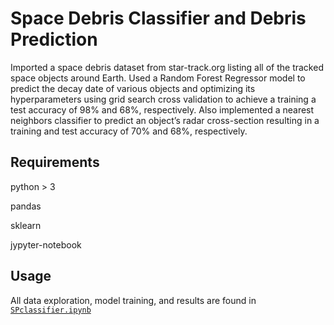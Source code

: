 # Space Debris Classifier and Debris Prediction

Imported a space debris dataset from star-track.org listing all of the tracked space objects around Earth. 
Used a Random Forest Regressor model to predict the decay date of various objects and optimizing its 
hyperparameters using grid search cross validation to achieve a training a test accuracy of 98% and 68%, 
respectively. Also implemented a nearest neighbors classifier to predict an object’s radar cross-section 
resulting in a training and test accuracy of 70% and 68%, respectively.

## Requirements
python > 3

pandas

sklearn

jypyter-notebook

## Usage
All data exploration, model training, and results are found in [`SPclassifier.ipynb`](https://github.com/dkolosa/SpaceDebrisClassifier/blob/master/SPclassifier.ipynb)
